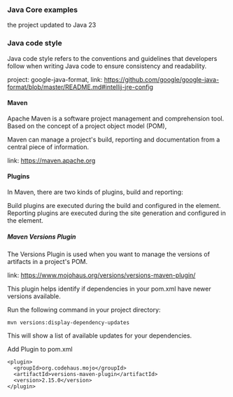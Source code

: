 ### Java Core examples

the project updated to Java 23

### Java code style

Java code style refers to the conventions and guidelines that developers follow when writing Java code to ensure
consistency and readability.

project: google-java-format,
link: https://github.com/google/google-java-format/blob/master/README.md#intellij-jre-config

#### Maven

Apache Maven is a software project management and comprehension tool. Based on the concept
of a project object model (POM),

Maven can manage a project's build, reporting and documentation from a central piece of information.

link: https://maven.apache.org

#### Plugins

In Maven, there are two kinds of plugins, build and reporting:

Build plugins are executed during the build and configured in the <build/> element.
Reporting plugins are executed during the site generation and configured in the <reporting/> element.

##### Maven Versions Plugin

The Versions Plugin is used when you want to manage the versions of artifacts in a project's POM.

link: https://www.mojohaus.org/versions/versions-maven-plugin/

This plugin helps identify if dependencies in your pom.xml have newer versions available.

Run the following command in your project directory:

```
mvn versions:display-dependency-updates
```

This will show a list of available updates for your dependencies.

Add Plugin to pom.xml

```
<plugin>
  <groupId>org.codehaus.mojo</groupId>
  <artifactId>versions-maven-plugin</artifactId>
  <version>2.15.0</version>
</plugin>
```